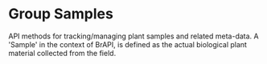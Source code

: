 
# Group Samples

API methods for tracking/managing plant samples and related meta-data. A 'Sample' in the context of BrAPI, is defined as the actual biological plant material collected from the field.

